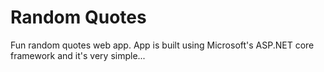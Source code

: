 # Random Quotes
Fun random quotes web app.  App is built using Microsoft's ASP.NET core framework and it's very simple...

